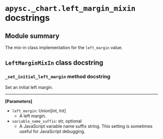 # `apysc._chart.left_margin_mixin` docstrings

## Module summary

The mix-in class implementation for the `left_margin` value.

## `LeftMarginMixIn` class docstring

### `_set_initial_left_margin` method docstring

Set an initial left margin.<hr>

**[Parameters]**

- `left_margin`: Union[int, Int]
  - A left margin.
- `variable_name_suffix`: str, optional
  - A JavaScript variable name suffix string. This setting is sometimes useful for JavaScript debugging.
